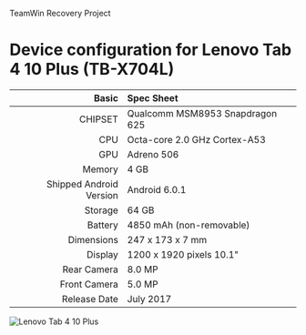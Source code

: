 TeamWin Recovery Project

Device configuration for Lenovo Tab 4 10 Plus (TB-X704L)
=====================================

Basic   | Spec Sheet
-------:|:-------------------------
CHIPSET | Qualcomm MSM8953 Snapdragon 625
CPU     | Octa-core 2.0 GHz Cortex-A53
GPU     | Adreno 506
Memory  | 4 GB
Shipped Android Version | Android 6.0.1 
Storage | 64 GB
Battery | 4850 mAh (non-removable)
Dimensions | 247 x 173 x 7 mm
Display | 1200 x 1920 pixels 10.1"
Rear Camera  | 8.0 MP
Front Camera | 5.0 MP
Release Date | July 2017

![Lenovo Tab 4 10 Plus](http://cdn2.gsmarena.com/vv/pics/lenovo/lenovo-tab-4-10-plus.jpg "Lenovo Tab 4 10 Plus")
